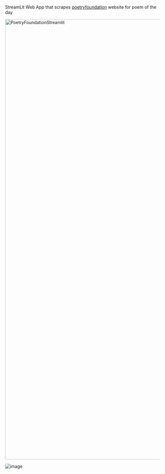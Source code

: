 StreamLit Web App that scrapes [poetryfoundation](https://www.poetryfoundation.org/) website for poem of the day

<img width="1434" alt="PoetryFoundationStreamlit" src="https://github.com/Beehive324/WebScraper/assets/63168364/71abab60-7c7e-48fe-a2c5-a3165c5f803d">

![image](https://github.com/Beehive324/WebScraper/assets/63168364/dfbeb28a-74ce-4561-ae6d-b1a5acf869e2)
